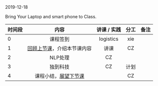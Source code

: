 2019-12-18

Bring Your Laptop and smart phone  to Class. 

|时间段     |  内容    | 讲课 / 实践     |  分工  |  备注       |
| :---      |   :----:    |   :----:    |    :----:    | ---: |
|   0       |  课程签到     |  logistics   |     xie     |        |
|   1       |  [回顾上节课](../WW14/WW14-Plan.md)，介绍本节课内容     |  讲课    |     CZ     |        |
|   2       |  NLP处理      |   CZ  |         |    
|   3       |  独到科技      |   CZ  |     计划    |    
|   4       |  课程小结，[展望下节课](../WW16/WW16-Plan.md)       |     |  CZ |   |

